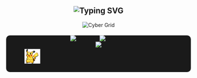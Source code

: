 <h2 align="center">
  <img src="https://readme-typing-svg.demolab.com?font=Hack&size=30&duration=4000&pause=1000&color=00F7FF&center=true&vCenter=true&width=435&lines=++%24+Loding..;+💩Welcome+to+my+Profile💩" alt="Typing SVG" />
</h2>

<div align="center">
  <img height="150" src="https://media.giphy.com/media/SS8CV2rQdlYNLtBCiF/giphy.gif" alt="Cyber Grid">
</div>

<!-- Mini Game Container -->
<div align="center" style="position: relative; height: 100px; overflow: hidden; background: #1a1a1a; border-radius: 10px; margin: 20px 0;">
  <div style="position: absolute; bottom: 0; left: 0; animation: scroll 10s linear infinite;">
  </div>
  
  <!-- Player Character -->
  <div style="position: absolute; bottom: 20px; left: 50px; animation: jump 1.5s ease-in-out infinite;">
    <img src="https://raw.githubusercontent.com/PokeAPI/sprites/master/sprites/pokemon/versions/generation-v/black-white/animated/25.gif" style="height: 40px; image-rendering: pixelated;">
  </div>

<div align="center">
  <img src="https://cdn.jsdelivr.net/gh/devicons/devicon/icons/vscode/vscode-original.svg" height="30" alt="vscode">
  &nbsp;&nbsp;
  <img src="https://cdn.jsdelivr.net/gh/devicons/devicon/icons/python/python-original.svg" height="30" alt="python">
  &nbsp;&nbsp;
</div>

<div align="center">
  <picture>
    <source media="(prefers-color-scheme: dark)" srcset="https://raw.githubusercontent.com/mayhemantt/mayhemantt/Update/svg/Bottom.svg">
    <img src="https://raw.githubusercontent.com/trinib/trinib/main/images/marquee.svg">
  </picture>
</div>
